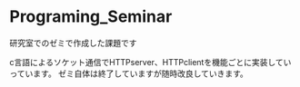 # Programing_Seminar
研究室でのゼミで作成した課題です

c言語によるソケット通信でHTTPserver、HTTPclientを機能ごとに実装していっています。
ゼミ自体は終了していますが随時改良していきます。
